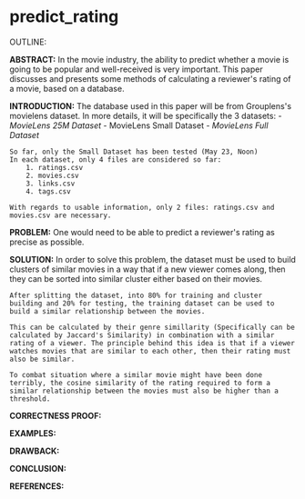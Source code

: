 # predict_rating

OUTLINE:

**ABSTRACT:**
    In the movie industry, the ability to predict whether a movie is going to be popular and well-received is very important.
    This paper discusses and presents some methods of calculating a reviewer's rating of a movie, based on a database.

**INTRODUCTION:**
    The database used in this paper will be from Grouplens's movielens dataset. In more details, it will be specifically the 3 datasets:
        -  *MovieLens 25M Dataset*
        -  MovieLens Small Dataset
        -  *MovieLens Full Dataset*

    So far, only the Small Dataset has been tested (May 23, Noon)
    In each dataset, only 4 files are considered so far: 
        1. ratings.csv
        2. movies.csv
        3. links.csv
        4. tags.csv

    With regards to usable information, only 2 files: ratings.csv and movies.csv are necessary. 

**PROBLEM:**
    One would need to be able to predict a reviewer's rating as precise as possible. 

**SOLUTION:**
    In order to solve this problem, the dataset must be used to build clusters of similar movies in a way that if a new viewer comes along, then they can be sorted into similar cluster either based on their movies.

    After splitting the dataset, into 80% for training and cluster building and 20% for testing, the training dataset can be used to build a similar relationship between the movies. 

    This can be calculated by their genre simillarity (Specifically can be calculated by Jaccard's Similarity) in combination with a similar rating of a viewer. The principle behind this idea is that if a viewer watches movies that are similar to each other, then their rating must also be similar. 

    To combat situation where a similar movie might have been done terribly, the cosine similarity of the rating required to form a similar relationship between the movies must also be higher than a threshold.

**CORRECTNESS PROOF:**

**EXAMPLES:**

**DRAWBACK:**

**CONCLUSION:**

**REFERENCES:**
